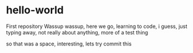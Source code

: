 # hello-world
First repository
Wassup wassup, here we go, learning to code, i guess, just typing away, not really about anything, more of a test thing

so that was a space, interesting, lets try commit this
